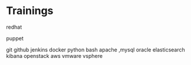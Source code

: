 # Trainings

redhat

puppet

git
github
jenkins
docker
python
bash
apache ,mysql
oracle
elasticsearch
kibana
openstack
aws
vmware vsphere

